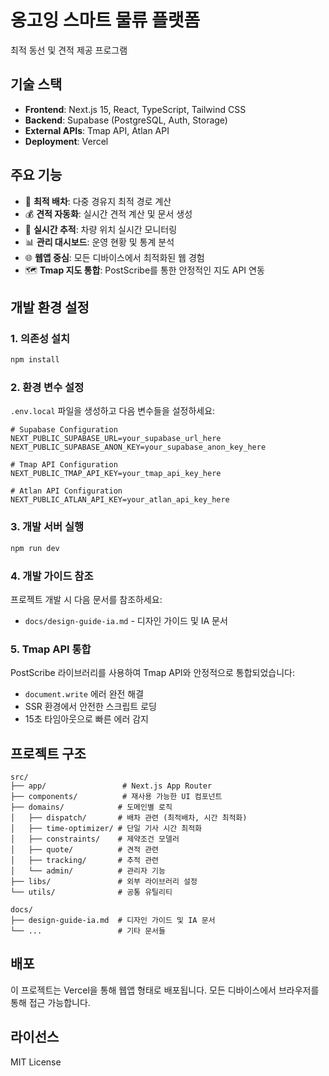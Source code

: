 # 옹고잉 스마트 물류 플랫폼

최적 동선 및 견적 제공 프로그램

## 기술 스택

- **Frontend**: Next.js 15, React, TypeScript, Tailwind CSS
- **Backend**: Supabase (PostgreSQL, Auth, Storage)
- **External APIs**: Tmap API, Atlan API
- **Deployment**: Vercel

## 주요 기능

- 🚛 **최적 배차**: 다중 경유지 최적 경로 계산
- 💰 **견적 자동화**: 실시간 견적 계산 및 문서 생성
- 📍 **실시간 추적**: 차량 위치 실시간 모니터링
- 📊 **관리 대시보드**: 운영 현황 및 통계 분석
- 🌐 **웹앱 중심**: 모든 디바이스에서 최적화된 웹 경험
- 🗺️ **Tmap 지도 통합**: PostScribe를 통한 안정적인 지도 API 연동

## 개발 환경 설정

### 1. 의존성 설치
```bash
npm install
```

### 2. 환경 변수 설정
`.env.local` 파일을 생성하고 다음 변수들을 설정하세요:

```env
# Supabase Configuration
NEXT_PUBLIC_SUPABASE_URL=your_supabase_url_here
NEXT_PUBLIC_SUPABASE_ANON_KEY=your_supabase_anon_key_here

# Tmap API Configuration
NEXT_PUBLIC_TMAP_API_KEY=your_tmap_api_key_here

# Atlan API Configuration
NEXT_PUBLIC_ATLAN_API_KEY=your_atlan_api_key_here
```

### 3. 개발 서버 실행
```bash
npm run dev
```

### 4. 개발 가이드 참조
프로젝트 개발 시 다음 문서를 참조하세요:
- `docs/design-guide-ia.md` - 디자인 가이드 및 IA 문서

### 5. Tmap API 통합
PostScribe 라이브러리를 사용하여 Tmap API와 안정적으로 통합되었습니다:
- `document.write` 에러 완전 해결
- SSR 환경에서 안전한 스크립트 로딩
- 15초 타임아웃으로 빠른 에러 감지

## 프로젝트 구조

```
src/
├── app/                 # Next.js App Router
├── components/          # 재사용 가능한 UI 컴포넌트
├── domains/            # 도메인별 로직
│   ├── dispatch/       # 배차 관련 (최적배차, 시간 최적화)
│   ├── time-optimizer/ # 단일 기사 시간 최적화
│   ├── constraints/    # 제약조건 모델러
│   ├── quote/          # 견적 관련
│   ├── tracking/       # 추적 관련
│   └── admin/          # 관리자 기능
├── libs/               # 외부 라이브러리 설정
└── utils/              # 공통 유틸리티

docs/
├── design-guide-ia.md  # 디자인 가이드 및 IA 문서
└── ...                 # 기타 문서들
```

## 배포

이 프로젝트는 Vercel을 통해 웹앱 형태로 배포됩니다. 모든 디바이스에서 브라우저를 통해 접근 가능합니다.

## 라이선스

MIT License
